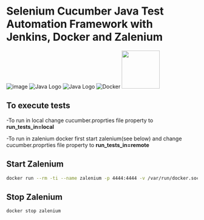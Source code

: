 # Selenium Cucumber Java Test Automation Framework with Jenkins, Docker and Zalenium

![image](https://img.shields.io/badge/Selenium-43B02A?style=for-the-badge&logo=Selenium&logoColor=white) ![Java Logo](https://img.shields.io/badge/Java-ED8B00?style=for-the-badge&logo=java&logoColor=white) ![Java Logo](https://img.shields.io/badge/Jenkins-D24939?style=for-the-badge&logo=Jenkins&logoColor=white) ![Docker](https://img.shields.io/badge/docker-%230db7ed.svg?style=for-the-badge&logo=docker&logoColor=white) <img src="https://encrypted-tbn0.gstatic.com/images?q=tbn:ANd9GcTNGzD6zl6UI_UgaKs0TSQDZ87beyKiZLQqGw&usqp=CAU" width="100" />





## To execute tests
-To run in local change cucumber.proprties file property to **run_tests_in=local**

-To run in zalenium docker first start zalenium(see below) and change cucumber.proprties file property to **run_tests_in=remote**

## Start Zalenium
```sh
docker run --rm -ti --name zalenium -p 4444:4444 -v /var/run/docker.sock:/var/run/docker.sock -v /tmp/videos:/home/seluser/videos --privileged dosel/zalenium start
```
## Stop Zalenium
```sh
docker stop zalenium
```